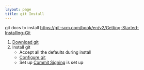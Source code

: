```yaml
---
layout: page
title: git Install
---
```


git docs to install https://git-scm.com/book/en/v2/Getting-Started-Installing-Git

1. [Download git](https://git-scm.com/download) 
2. Install git
   - Accept all the defaults during install
   - [Configure git](/pages/github/git-config)
   - Set up [Commit Signing](/pages/github/commit-signing) is set up

